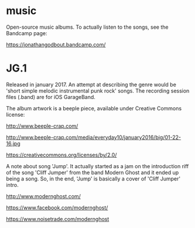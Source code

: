 # music

Open-source music albums. To actually listen to the songs, see the Bandcamp page:

https://jonathangodbout.bandcamp.com/

# JG.1

Released in january 2017. An attempt at describing the genre would be 'short simple melodic instrumental punk rock' songs. The recording session files (.band) are for iOS GarageBand. 

The album artwork is a beeple piece, available under Creative Commons license:

http://www.beeple-crap.com/

http://www.beeple-crap.com/media/everyday10/january2016/big/01-22-16.jpg

https://creativecommons.org/licenses/by/2.0/

A note about song 'Jump'. It actually started as a jam on the introduction riff of the song 'Cliff Jumper' from the band Modern Ghost and it ended up being a song. So, in the end, 'Jump' is basically a cover of 'Cliff Jumper' intro. 

http://www.modernghost.com/

https://www.facebook.com/modernghost/

https://www.noisetrade.com/modernghost

